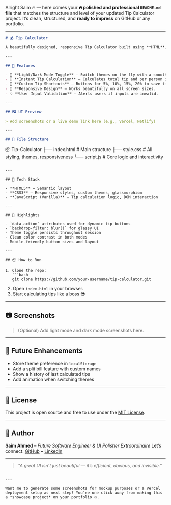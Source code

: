 Alright Saim 🔥 — here comes your **🔥 polished and professional `README.md` file** that matches the structure and level of your updated Tip Calculator project. It’s clean, structured, and **ready to impress** on GitHub or any portfolio.

---

```markdown
# 💰 Tip Calculator

A beautifully designed, responsive Tip Calculator built using **HTML**, **CSS**, and **JavaScript**. It lets users quickly calculate total tip and tip per person, with a sleek UI, light/dark mode toggle, and custom discount buttons.

---

## 🚀 Features

- 🎨 **Light/Dark Mode Toggle** — Switch themes on the fly with a smooth UI toggle.
- 🔢 **Instant Tip Calculation** — Calculates total tip and per person instantly.
- 💸 **Custom Tip Shortcuts** — Buttons for 5%, 10%, 15%, 20% to save time.
- 📱 **Responsive Design** — Works beautifully on all screen sizes.
- 💡 **User Input Validation** — Alerts users if inputs are invalid.

---

## 🖼️ UI Preview

> Add screenshots or a live demo link here (e.g., Vercel, Netlify)

---

## 📁 File Structure

```

📦 Tip-Calculator
├── index.html         # Main structure
├── style.css          # All styling, themes, responsiveness
└── script.js          # Core logic and interactivity

````

---

## 🧠 Tech Stack

- **HTML5** – Semantic layout
- **CSS3** – Responsive styles, custom themes, glassmorphism
- **JavaScript (Vanilla)** – Tip calculation logic, DOM interaction

---

## 📸 Highlights

- `data-action` attributes used for dynamic tip buttons
- `backdrop-filter: blur()` for glassy UI
- Theme toggle persists throughout session
- Clean color contrast in both modes
- Mobile-friendly button sizes and layout

---

## 📦 How to Run

1. Clone the repo:
   ```bash
   git clone https://github.com/your-username/tip-calculator.git
````

2. Open `index.html` in your browser.
3. Start calculating tips like a boss 😎

---

## 📷 Screenshots

> (Optional) Add light mode and dark mode screenshots here.

---

## 🔮 Future Enhancements

* Store theme preference in `localStorage`
* Add a split bill feature with custom names
* Show a history of last calculated tips
* Add animation when switching themes

---

## 📜 License

This project is open source and free to use under the [MIT License](LICENSE).

---

## 🙌 Author

**Saim Ahmed** – *Future Software Engineer & UI Polisher Extraordinaire*
Let’s connect: [GitHub](https://github.com/your-username) • [LinkedIn](https://linkedin.com/in/your-profile)

---

> *“A great UI isn’t just beautiful — it’s efficient, obvious, and invisible.”*

```

---

Want me to generate some screenshots for mockup purposes or a Vercel deployment setup as next step? You’re one click away from making this a *showcase project* on your portfolio 🔥.
```
